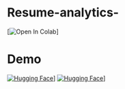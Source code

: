 # Resume-analytics-

[![Open In Colab](https://colab.research.google.com/drive/1Snkgx8aGuo04P9-5D02QL7xKJrN0HnoB#scrollTo=HWD2E6BxRGDV)]

# Demo 
[![Hugging Face](https://seekvectorlogo.net/hugging-face-vector-logo-svg/)](https://huggingface.co/spaces/barghavani/Resume_ATS)]
[![Hugging Face](https://seekvectorlogo.net/hugging-face-vector-logo-svg/)](https://huggingface.co/spaces/barghavani/resumescoresystem)]

